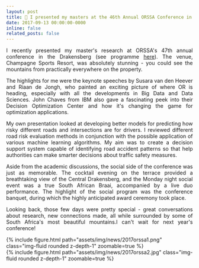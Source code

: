 ```yaml
---
layout: post
title: 🎤 I presented my masters at the 46th Annual ORSSA Conference in Drakensberg
date: 2017-09-13 00:00:00-0000
inline: false
related_posts: false
---
```


<p align="justify">
I recently presented my master's research at ORSSA's 47th annual conference in the Drakensberg (see programme <a href='https://www.orssa.org.za/_files/ugd/568002_9b57b7647e874b8fa1f6c6666cdc9847.pdf'>here</a>). The venue, Champagne Sports Resort, was absolutely stunning - you could see the mountains from practically everywhere on the property.
</p>
<p align="justify">
The highlights for me were the keynote speeches by Susara van den Heever and Riaan de Jongh, who painted an exciting picture of where OR is heading, especially with all the developments in Big Data and Data Sciences. John Chaves from IBM also gave a fascinating peek into their Decision Optimization Center and how it's changing the game for optimization applications.
</p>
<p align="justify">
My own presentation looked at developing better models for predicting how risky different roads and intersections are for drivers. I reviewed different road risk evaluation methods in conjunction with the possible application of various machine learning algorithms. My aim was to create a decision support system capable of identifying road accident patterns so that help authorities can make smarter decisions about traffic safety measures.
</p>
<p align="justify">
Aside from the academic discussions, the social side of the conference was just as memorable. The cocktail evening on the terrace provided a breathtaking view of the Central Drakensberg, and the Monday night social event was a true South African Braai, accompanied by a live duo performance. The highlight of the social program was the conference banquet, during which the highly anticipated award ceremony took place.
</p>
<p align="justify">
Looking back, those few days were pretty special - great conversations about research, new connections made, all while surrounded by some of South Africa's most beautiful mountains.I can't wait for next year's conference!
</p>
<div class="row mt-3">
    <div class="col-sm mt-3 mt-md-0">
        {% include figure.html path="assets/img/news/2017orssa1.png" class="img-fluid rounded z-depth-1" zoomable=true %}
    </div>
    <div class="col-sm mt-3 mt-md-0">
        {% include figure.html path="assets/img/news/2017orssa2.jpg" class="img-fluid rounded z-depth-1" zoomable=true %}
    </div>
</div>
